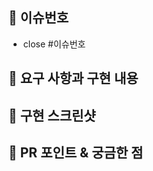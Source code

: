 ## 📌 이슈번호 <!-- 이슈번호 혹은 참조를 적어주세요 -->
- close #이슈번호
## 📗 요구 사항과 구현 내용 <!-- 구현한 것을 간단하게 요약 , 코어 구현 로직 설명 -->
## 📖 구현 스크린샷 <!-- .gif 등을 사용하여 간단하게 보여주세요 -->
## 📖 PR 포인트 & 궁금한 점 <!-- 리뷰어 분들이 집중적으로 보셨으면 하는 내용을 적어주세요 -->
